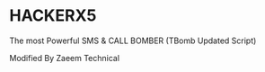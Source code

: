 # HACKERX5
The most Powerful SMS &amp; CALL BOMBER (TBomb Updated Script)

Modified By Zaeem Technical
